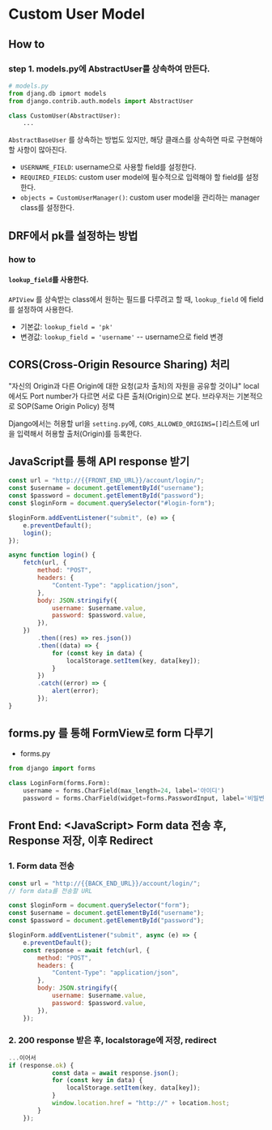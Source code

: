 # Custom User Model
## How to
### step 1. models.py에 AbstractUser를 상속하여 만든다.
```python
# models.py
from djang.db ipmort models
from django.contrib.auth.models import AbstractUser

class CustomUser(AbstractUser):
	...
```
`AbstractBaseUser` 를 상속하는 방법도 있지만, 
해당 클래스를 상속하면 따로 구현해야할 사항이 많아진다.

* `USERNAME_FIELD`: username으로 사용할 field를 설정한다.
* `REQUIRED_FIELDS`: custom user model에 필수적으로 입력해야 할 field를 설정한다.
* `objects = CustomUserManager()`: custom user model을 관리하는 manager class를 설정한다.

## DRF에서 pk를 설정하는 방법
### how to
#### `lookup_field`를 사용한다.
`APIView` 를 상속받는 class에서 원하는 필드를 다루려고 할 때,
`lookup_field` 에 field를 설정하여 사용한다.
* 기본값: `lookup_field = 'pk'`
* 변경값: `lookup_field = 'username'`  -- username으로 field 변경

## CORS(Cross-Origin Resource Sharing) 처리
"자신의 Origin과 다른 Origin에 대한 요청(교차 출처)의 자원을 공유할 것이냐"
local에서도 Port number가 다르면 서로 다른 출처(Origin)으로 본다.
브라우저는 기본적으로 SOP(Same Origin Policy) 정책 

Django에서는 허용할 url을 `setting.py`에,
`CORS_ALLOWED_ORIGINS=[]`리스트에 url을 입력해서 허용할 출처(Origin)를 등록한다.

## JavaScript를 통해 API response 받기
```javascript
const url = "http://{{FRONT_END_URL}}/account/login/";
const $username = document.getElementById("username");
const $password = document.getElementById("password");
const $loginForm = document.querySelector("#login-form");

$loginForm.addEventListener("submit", (e) => {
	e.preventDefault();
	login();
});

async function login() {
	fetch(url, {
		method: "POST",
		headers: {
			"Content-Type": "application/json",
		},
		body: JSON.stringify({
			username: $username.value,
			password: $password.value,
		}),
	})
		.then((res) => res.json())
		.then((data) => {
			for (const key in data) {
				localStorage.setItem(key, data[key]);
			}
		})
		.catch((error) => {
			alert(error);
		});
}
```

## forms.py 를 통해 FormView로 form 다루기
* forms.py
```python
from django import forms
  
class LoginForm(forms.Form):
    username = forms.CharField(max_length=24, label='아이디')
    password = forms.CharField(widget=forms.PasswordInput, label='비밀번호')
```

## Front End: \<JavaScript\> Form data 전송 후, Response 저장, 이후 Redirect
### 1. Form data 전송
```JavaScript
const url = "http://{{BACK_END_URL}}/account/login/"; 
// form data를 전송할 URL

const $loginForm = document.querySelector("form");
const $username = document.getElementById("username");
const $password = document.getElementById("password");

$loginForm.addEventListener("submit", async (e) => {
	e.preventDefault();
	const response = await fetch(url, {
		method: "POST",
		headers: {
			"Content-Type": "application/json",
		},
		body: JSON.stringify({
			username: $username.value,
			password: $password.value,
		}),
	});
```
### 2. 200 response 받은 후, localstorage에 저장, redirect
```JavaScript
...이어서
if (response.ok) {
            const data = await response.json();
            for (const key in data) {
                localStorage.setItem(key, data[key]);
            }
            window.location.href = "http://" + location.host;
        }
    });
```
